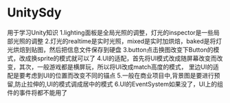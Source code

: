 # UnitySdy
用于学习Unity知识
1.lighting面板是全局光照的调整，灯光的inspector是一些局部光照的调整
2.灯光的realtime是实时光照，mixed是实时加烘焙，baked是将灯光烘焙到贴图，然后把信息文件保存到硬盘
3.button点击换图改变下Button的模式，改成换sprite的模式就可以了
4.UI的适配，首先将UI模式改成随屏幕改变而改变，其次，一般游戏都是横屏玩，所以将UI改成match高度的模式，
里边UI的适配是要考虑到UI的位置而改变不同的锚点
5.一般在商业项目中,背景图是要进行预留,防止拉伸的,UI的模式调成居中的模式
6.UI的EventSystem如果没了，UI上的组件的事件将都不能用了